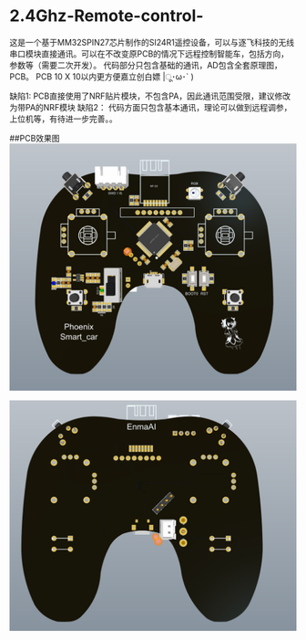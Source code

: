 # 2.4Ghz-Remote-control-
这是一个基于MM32SPIN27芯片制作的SI24R1遥控设备，可以与逐飞科技的无线串口模块直接通讯。可以在不改变原PCB的情况下远程控制智能车，包括方向，参数等（需要二次开发）。
代码部分只包含基础的通讯，AD包含全套原理图，PCB。
PCB 10 X 10以内更方便嘉立创白嫖 |ू･ω･` )

缺陷1:  PCB直接使用了NRF贴片模块，不包含PA，因此通讯范围受限，建议修改为带PA的NRF模块
缺陷2： 代码方面只包含基本通讯，理论可以做到远程调参，上位机等，有待进一步完善。。


##PCB效果图
![图片](https://github.com/EnmaAi-0/2.4Ghz-Remote-control-/blob/master/photo/3D%201.png)

![图片](https://github.com/EnmaAi-0/2.4Ghz-Remote-control-/blob/master/photo/3D%202.png)
